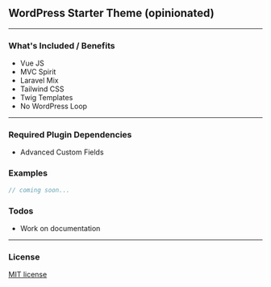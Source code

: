 ## WordPress Starter Theme (opinionated)

---

### What's Included / Benefits

- Vue JS
- MVC Spirit
- Laravel Mix
- Tailwind CSS
- Twig Templates
- No WordPress Loop

---

### Required Plugin Dependencies

- Advanced Custom Fields

### Examples
```php
// coming soon...
```
### Todos

- Work on documentation

---

### License
[MIT license](https://opensource.org/licenses/MIT)